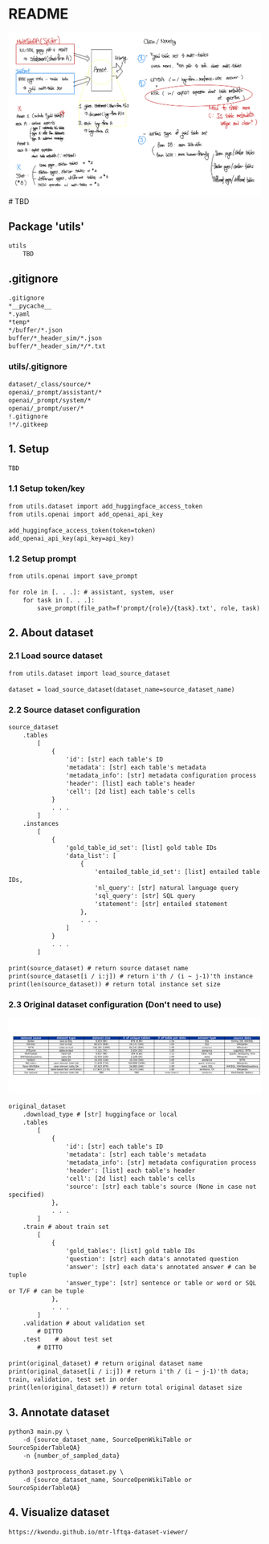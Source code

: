 # README

![Main](results/main.png) # TBD

## Package 'utils'

    utils
        TBD

## .gitignore

    .gitignore
    *__pycache__
    *.yaml
    *temp*
    */buffer/*.json
    buffer/*_header_sim/*.json
    buffer/*_header_sim/*/*.txt

### utils/.gitignore

    dataset/_class/source/*
    openai/_prompt/assistant/*
    openai/_prompt/system/*
    openai/_prompt/user/*
    !.gitignore
    !*/.gitkeep

## 1. Setup

    TBD

### 1.1 Setup token/key

    from utils.dataset import add_huggingface_access_token
    from utils.openai import add_openai_api_key

    add_huggingface_access_token(token=token)
    add_openai_api_key(api_key=api_key)

### 1.2 Setup prompt

    from utils.openai import save_prompt

    for role in [. . .]: # assistant, system, user
        for task in [. . .]:
            save_prompt(file_path=f'prompt/{role}/{task}.txt', role, task)

## 2. About dataset

### 2.1 Load source dataset

    from utils.dataset import load_source_dataset

    dataset = load_source_dataset(dataset_name=source_dataset_name)

### 2.2 Source dataset configuration

    source_dataset
        .tables
            [
                {
                    'id': [str] each table's ID
                    'metadata': [str] each table's metadata
                    'metadata_info': [str] metadata configuration process
                    'header': [list] each table's header
                    'cell': [2d list] each table's cells
                }
                . . .
            ]
        .instances
            [
                {
                    'gold_table_id_set': [list] gold table IDs
                    'data_list': [
                        {
                            'entailed_table_id_set': [list] entailed table IDs,
                            'nl_query': [str] natural language query
                            'sql_query': [str] SQL query
                            'statement': [str] entailed statement
                        },
                        . . .
                    ]
                }
                . . .
            ]
    
    print(source_dataset) # return source dataset name
    print(source_dataset[i / i:j]) # return i'th / (i ~ j-1)'th instance
    print(len(source_dataset)) # return total instance set size

### 2.3 Original dataset configuration (Don't need to use)

![Stats](results/original_dataset_statistics.png)

    original_dataset
        .download_type # [str] huggingface or local
        .tables
            [
                {
                    'id': [str] each table's ID
                    'metadata': [str] each table's metadata
                    'metadata_info': [str] metadata configuration process
                    'header': [list] each table's header
                    'cell': [2d list] each table's cells
                    'source': [str] each table's source (None in case not specified)
                },
                . . .
            ]
        .train # about train set
            [
                {
                    'gold_tables': [list] gold table IDs
                    'question': [str] each data's annotated question
                    'answer': [str] each data's annotated answer # can be tuple
                    'answer_type': [str] sentence or table or word or SQL or T/F # can be tuple
                },
                . . .
            ]
        .validation # about validation set
            # DITTO
        .test    # about test set
            # DITTO

    print(original_dataset) # return original dataset name
    print(original_dataset[i / i:j]) # return i'th / (i ~ j-1)'th data; train, validation, test set in order
    print(len(original_dataset)) # return total original dataset size

## 3. Annotate dataset

    python3 main.py \
        -d {source_dataset_name, SourceOpenWikiTable or SourceSpiderTableQA}
        -n {number_of_sampled_data}

    python3 postprocess_dataset.py \
        -d {source_dataset_name, SourceOpenWikiTable or SourceSpiderTableQA}

## 4. Visualize dataset

    https://kwondu.github.io/mtr-lftqa-dataset-viewer/
